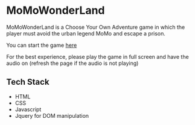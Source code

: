 # MoMoWonderLand 

MoMoWonderLand is a Choose Your Own Adventure game in which the player must avoid the urban legend MoMo and escape a prison.

You can start the game [here](https://shizhenggg.github.io/MomoWonderLand/)

For the best experience, please play the game in full screen and have the audio on (refresh the page if the audio is not playing)

## Tech Stack
* HTML
* CSS 
* Javascript
* Jquery for DOM manipulation



